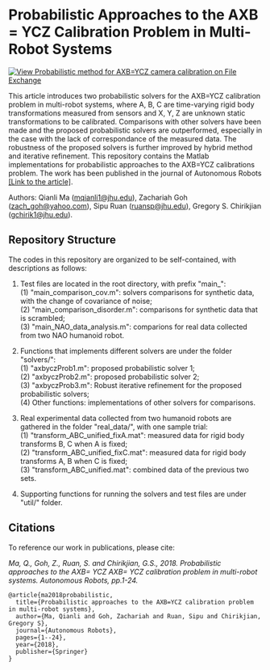 # Probabilistic Approaches to the AXB = YCZ Calibration Problem in Multi-Robot Systems
[![View Probabilistic method for AXB=YCZ camera calibration on File Exchange](https://www.mathworks.com/matlabcentral/images/matlab-file-exchange.svg)](https://www.mathworks.com/matlabcentral/fileexchange/132663-probabilistic-method-for-axb-ycz-camera-calibration)

This article introduces two probabilistic solvers for the AXB=YCZ calibration problem in multi-robot systems, where A, B, C are time-varying rigid body transformations measured from sensors and X, Y, Z are unknown static transformations to be calibrated. Comparisons with other solvers have been made and the proposed probabilistic solvers are outperformed, especially in the case with the lack of correspondance of the measured data. The robustness of the proposed solvers is further improved by hybrid method and iterative refinement. This repository contains the Matlab implementations for probabilistic approaches to the AXB=YCZ calibrations problem. The work has been published in the journal of Autonomous Robots [[Link to the article]](https://rpk.lcsr.jhu.edu/publications/#Sensor_Calibration).

Authors: Qianli Ma (<mqianli1@jhu.edu>), Zachariah Goh (<zach_goh@yahoo.com>), Sipu Ruan (<ruansp@jhu.edu>), Gregory S. Chirikjian (<gchirik1@jhu.edu>).

## Repository Structure
The codes in this repository are organized to be self-contained, with descriptions as follows:

1. Test files are located in the root directory, with prefix "main_": \
  (1) "main_comparison_cov.m": solvers comparisons for synthetic data, with the change of covariance of noise; \
  (2) "main_comparison_disorder.m": comparisons for synthetic data that is scrambled; \
  (3) "main_NAO_data_analysis.m": comparions for real data collected from two NAO humanoid robot.

2. Functions that implements different solvers are under the folder "solvers/": \
  (1) "axbyczProb1.m": proposed probabilistic solver 1; \
  (2) "axbyczProb2.m": proposed probabilistic solver 2; \
  (3) "axbyczProb3.m": Robust iterative refinement for the proposed probabilistic solvers; \
  (4) Other functions: implementations of other solvers for comparisons.

3. Real experimental data collected from two humanoid robots are gathered in the folder "real_data/", with one sample trial: \
  (1) "transform_ABC_unified_fixA.mat": measured data for rigid body transforms B, C when A is fixed; \
  (2) "transform_ABC_unified_fixC.mat": measured data for rigid body transforms A, B when C is fixed; \
  (3) "transform_ABC_unified.mat": combined data of the previous two sets.

4. Supporting functions for running the solvers and test files are under "util/" folder.

## Citations
To reference our work in publications, please cite:

<cite>Ma, Q., Goh, Z., Ruan, S. and Chirikjian, G.S., 2018. Probabilistic approaches to the AXB= YCZ AXB= YCZ calibration problem in multi-robot systems. Autonomous Robots, pp.1-24.</cite>

```
@article{ma2018probabilistic,
  title={Probabilistic approaches to the AXB=YCZ calibration problem in multi-robot systems},
  author={Ma, Qianli and Goh, Zachariah and Ruan, Sipu and Chirikjian, Gregory S},
  journal={Autonomous Robots},
  pages={1--24},
  year={2018},
  publisher={Springer}
}
```
